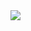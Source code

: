 <a href="https://github.com/nysos3">
<img align="center" src="https://github-readme-stats-nysos3.vercel.app/api/top-langs/?username=nysos3&theme=solarized-dark&layout=compact&hide=html" />
</a>

<!--
**nysos3/nysos3** is a ✨ _special_ ✨ repository because its `README.md` (this file) appears on your GitHub profile.

Here are some ideas to get you started:

- 🔭 I’m currently working on ...
- 🌱 I’m currently learning ...
- 👯 I’m looking to collaborate on ...
- 🤔 I’m looking for help with ...
- 💬 Ask me about ...
- 📫 How to reach me: ...
- 😄 Pronouns: ...
- ⚡ Fun fact: ...
-->
